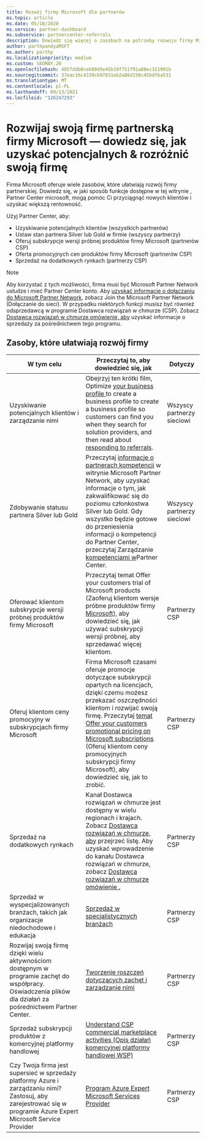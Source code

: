 ```yaml
---
title: Rozwój firmy Microsoft dla partnerów
ms.topic: article
ms.date: 05/18/2020
ms.service: partner-dashboard
ms.subservice: partnercenter-referrals
description: Dowiedz się więcej o zasobach na potrzeby rozwoju firmy Microsoft partnerów. Obejmuje to sposób uzyskania potencjalnych klientów (poleceń) od firmy Microsoft.
author: parthpandyaMSFT
ms.author: parthp
ms.localizationpriority: medium
ms.custom: SEOMAY.20
ms.openlocfilehash: 485fddb8ce689d5e45b19f751f91a80ec321991b
ms.sourcegitcommit: 37eac16c4339cb97831eb2a86d156c45bdf6a531
ms.translationtype: MT
ms.contentlocale: pl-PL
ms.lasthandoff: 09/13/2021
ms.locfileid: "126247293"
---
```

# <a name="grow-your-microsoft-partner-business---learn-how-to-get-leads--set-your-company-apart"></a>Rozwijaj swoją firmę partnerską firmy Microsoft — dowiedz się, jak uzyskać potencjalnych & rozróżnić swoją firmę

Firma Microsoft oferuje wiele zasobów, które ułatwiają rozwój firmy partnerskiej. Dowiedz się, w jaki sposób funkcje dostępne w tej witrynie , Partner Center microsoft, mogą pomóc Ci przyciągnąć nowych klientów i uzyskać większą rentowność.

Użyj Partner Center, aby:

- Uzyskiwanie potencjalnych klientów (wszystkich partnerów)
- Ustaw stan partnera Silver lub Gold w firmie (wszyscy partnerzy)
- Oferuj subskrypcje wersji próbnej produktów firmy Microsoft (partnerów CSP)
- Oferta promocyjnych cen produktów firmy Microsoft (partnerów CSP)
- Sprzedaż na dodatkowych rynkach (partnerzy CSP)

> [!NOTE]  
> Aby korzystać z tych możliwości, firma musi być Microsoft Partner Network usłudze i mieć Partner Center konto. Aby [uzyskać informacje o dołączaniu do Microsoft Partner Network,](mpn-overview.md) zobacz Join the Microsoft Partner Network (Dołączanie do sieci). W przypadku niektórych funkcji musisz być również odsprzedawcą w programie Dostawca rozwiązań w chmurze (CSP). Zobacz [Dostawca rozwiązań w chmurze omówienie, aby](csp-overview.md) uzyskać informacje o sprzedaży za pośrednictwem tego programu.

## <a name="resources-to-help-your-business-grow"></a>Zasoby, które ułatwiają rozwój firmy

|  **W tym celu**  |  **Przeczytaj to, aby dowiedzieć się, jak**  |  **Dotyczy**  |
|--------------|-----------|--------------
| Uzyskiwanie potencjalnych klientów i zarządzanie nimi | Obejrzyj ten krótki film, Optimize [your business profile ](https://player.vimeo.com/video/252788046 ) to create a business profile to create a business profile so customers can find you when they search for solution providers, and then read about [responding to referrals](manage-leads.md). | Wszyscy partnerzy sieciowi |
| Zdobywanie statusu partnera Silver lub Gold | Przeczytaj [informacje o partnerach kompetencji](https://partner.microsoft.com/membership/competencies) w witrynie Microsoft Partner Network, aby uzyskać informacje o tym, jak zakwalifikować się do poziomu członkostwa Silver lub Gold. Gdy wszystko będzie gotowe do przeniesienia informacji o kompetencji do Partner Center, przeczytaj Zarządzanie [kompetencjami w](learn-about-competencies.md)Partner Center. | Wszyscy partnerzy sieciowi |
| Oferować klientom subskrypcje wersji próbnej produktów firmy Microsoft | Przeczytaj temat Offer your customers trial of Microsoft products (Zaoferuj klientom wersje próbne produktów firmy [Microsoft),](offer-your-customers-trials-of-microsoft-products.md) aby dowiedzieć się, jak używać subskrypcji wersji próbnej, aby sprzedawać więcej klientom.| Partnerzy CSP |
| Oferuj klientom ceny promocyjny w subskrypcjach firmy Microsoft | Firma Microsoft czasami oferuje promocje dotyczące subskrypcji opartych na licencjach, dzięki czemu możesz przekazać oszczędności klientom i rozwijać swoją firmę. Przeczytaj [temat Offer your customers promotional pricing on Microsoft subscriptions](promotions.md) (Oferuj klientom ceny promocyjnych subskrypcji firmy Microsoft), aby dowiedzieć się, jak to zrobić. | Partnerzy CSP |
| Sprzedaż na dodatkowych rynkach | Kanał Dostawca rozwiązań w chmurze jest dostępny w wielu regionach i krajach. Zobacz [Dostawca rozwiązań w chmurze, aby](agreements.md) przejrzeć listę. Aby uzyskać wprowadzenie do kanału Dostawca rozwiązań w chmurze, zobacz [Dostawca rozwiązań w chmurze omówienie .](csp-overview.md)  | Partnerzy CSP |
Sprzedaż w wyspecjalizowanych branżach, takich jak organizacje niedochodowe i edukacja|[Sprzedaż w specjalistycznych branżach](get-special-pricing-for-offers.md)|Partnerzy CSP|
|Rozwijaj swoją firmę dzięki wielu aktywnościom dostępnym w programie zachęt do współpracy. Oświadczenia plików dla działań za pośrednictwem Partner Center.| [Tworzenie roszczeń dotyczących zachęt i zarządzanie nimi](create-incentives-claims.md)|Partnerzy CSP|
|Sprzedaż subskrypcji produktów z komercyjnej platformy handlowej|[Understand CSP commercial marketplace activities (Opis działań komercyjnej platformy handlowej WSP)](csp-commercial-marketplace-overview.md)|Partnerzy CSP|
|Czy Twoja firma jest supersieć w sprzedaży platformy Azure i zarządzaniu nimi? Zastosuj, aby zarejestrować się w programie Azure Expert Microsoft Service Provider|[Program Azure Expert Microsoft Services Provider](azure-expert-msp.md)|Partnerzy CSP|
